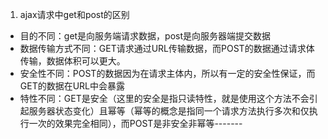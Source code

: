 1. ajax请求中get和post的区别
- 目的不同：get是向服务端请求数据，post是向服务器端提交数据
- 数据传输方式不同：GET请求通过URL传输数据，而POST的数据通过请求体传输，数据体积可以更大。
- 安全性不同：POST的数据因为在请求主体内，所以有一定的安全性保证，而GET的数据在URL中会暴露
- 特性不同：GET是安全（这里的安全是指只读特性，就是使用这个方法不会引起服务器状态变化）且幂等（幂等的概念是指同一个请求方法执行多次和仅执行一次的效果完全相同），而POST是非安全非幂等-------